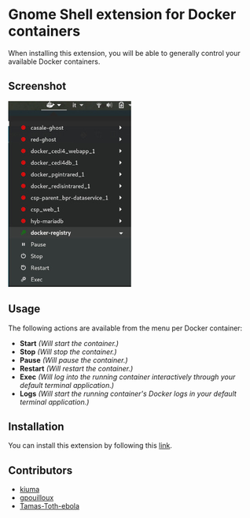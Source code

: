 # Gnome Shell extension for Docker containers

When installing this extension, you will be able to generally control your available Docker containers.

## Screenshot

![Screenshot](./resources/screenshot.jpg)

## Usage

The following actions are available from the menu per Docker container:

- **Start** _(Will start the container.)_
- **Stop** _(Will stop the container.)_
- **Pause** _(Will pause the container.)_
- **Restart** _(Will restart the container.)_
- **Exec**  _(Will log into the running container interactively through your default terminal application.)_
- **Logs** _(Will start the running container's Docker logs in your default terminal application.)_

## Installation

You can install this extension by following this [link](https://extensions.gnome.org/extension/2224/easy-docker-containers/).

## Contributors

- [kiuma](https://github.com/RedSoftwareSystems)
- [gpouilloux](https://github.com/gpouilloux/gnome-shell-extension-docker)
- [Tamas-Toth-ebola](https://github.com/Tamas-Toth-ebola)

